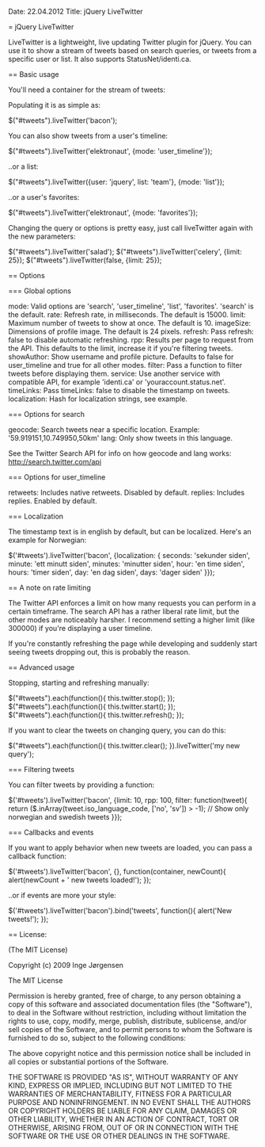 Date: 22.04.2012
Title: jQuery LiveTwitter

= jQuery LiveTwitter

LiveTwitter is a lightweight, live updating Twitter plugin for jQuery. 
You can use it to show a stream of tweets based on search queries, or tweets
from a specific user or list. It also supports StatusNet/identi.ca.


== Basic usage

You'll need a container for the stream of tweets:

 <div id="tweets"></div>

Populating it is as simple as:

 $("#tweets").liveTwitter('bacon');

You can also show tweets from a user's timeline:

 $("#tweets").liveTwitter('elektronaut', {mode: 'user_timeline'});

..or a list:

 $("#tweets").liveTwitter({user: 'jquery', list: 'team'}, {mode: 'list'});

..or a user's favorites:

  $("#tweets").liveTwitter('elektronaut', {mode: 'favorites'});

Changing the query or options is pretty easy, just call liveTwitter again with the new parameters:

 $("#tweets").liveTwitter('salad');
 $("#tweets").liveTwitter('celery', {limit: 25});
 $("#tweets").liveTwitter(false, {limit: 25});

== Options

=== Global options

 mode:         Valid options are 'search', 'user_timeline', 'list', 'favorites'. 'search' is the default.
 rate:         Refresh rate, in milliseconds. The default is 15000.
 limit:        Maximum number of tweets to show at once. The default is 10.
 imageSize:    Dimensions of profile image. The default is 24 pixels.
 refresh:      Pass refresh: false to disable automatic refreshing.
 rpp:          Results per page to request from the API. This defaults to the limit, increase it if you're filtering tweets.
 showAuthor:   Show username and profile picture. Defaults to false for user_timeline and true for all other modes.
 filter:       Pass a function to filter tweets before displaying them. 
 service:      Use another service with compatible API, for example 'identi.ca' or 'youraccount.status.net'.
 timeLinks:    Pass timeLinks: false to disable the timestamp on tweets.
 localization: Hash for localization strings, see example.

=== Options for search

 geocode:    Search tweets near a specific location. Example: '59.919151,10.749950,50km'
 lang:       Only show tweets in this language.

See the Twitter Search API for info on how geocode and lang works: http://search.twitter.com/api

=== Options for user_timeline

 retweets:   Includes native retweets. Disabled by default.
 replies:    Includes replies. Enabled by default.
 
=== Localization

The timestamp text is in english by default, but can be localized. Here's
an example for Norwegian: 

 $('#tweets').liveTwitter('bacon', {localization: {
   seconds: 'sekunder siden',
   minute:  'ett minutt siden',
   minutes: 'minutter siden',
   hour:    'en time siden',
   hours:   'timer siden',
   day:     'en dag siden',
   days:    'dager siden'
 }});

== A note on rate limiting

The Twitter API enforces a limit on how many requests you can perform in a 
certain timeframe. The search API has a rather liberal rate limit, but the 
other modes are noticeably harsher. I recommend setting a higher limit 
(like 300000) if you're displaying a user timeline. 

If you're constantly refreshing the page while developing and suddenly start
seeing tweets dropping out, this is probably the reason. 

== Advanced usage

Stopping, starting and refreshing manually:

 $("#tweets").each(function(){ this.twitter.stop(); });
 $("#tweets").each(function(){ this.twitter.start(); });
 $("#tweets").each(function(){ this.twitter.refresh(); });

If you want to clear the tweets on changing query, you can do this:

 $("#tweets").each(function(){ this.twitter.clear(); }).liveTwitter('my new query');

=== Filtering tweets

You can filter tweets by providing a function: 

 $('#tweets').liveTwitter('bacon', {limit: 10, rpp: 100, filter: function(tweet){
   return ($.inArray(tweet.iso_language_code, ['no', 'sv']) > -1); // Show only norwegian and swedish tweets
 }});

=== Callbacks and events

If you want to apply behavior when new tweets are loaded, you can pass a callback function:

 $('#tweets').liveTwitter('bacon', {}, function(container, newCount){
   alert(newCount + ' new tweets loaded!');
 });

..or if events are more your style:

 $('#tweets').liveTwitter('bacon').bind('tweets', function(){
   alert('New tweets!');
 });


== License:

(The MIT License)

Copyright (c) 2009 Inge Jørgensen

The MIT License

Permission is hereby granted, free of charge, to any person obtaining a copy
of this software and associated documentation files (the "Software"), to deal
in the Software without restriction, including without limitation the rights
to use, copy, modify, merge, publish, distribute, sublicense, and/or sell
copies of the Software, and to permit persons to whom the Software is
furnished to do so, subject to the following conditions:

The above copyright notice and this permission notice shall be included in
all copies or substantial portions of the Software.

THE SOFTWARE IS PROVIDED "AS IS", WITHOUT WARRANTY OF ANY KIND, EXPRESS OR
IMPLIED, INCLUDING BUT NOT LIMITED TO THE WARRANTIES OF MERCHANTABILITY,
FITNESS FOR A PARTICULAR PURPOSE AND NONINFRINGEMENT.  IN NO EVENT SHALL THE
AUTHORS OR COPYRIGHT HOLDERS BE LIABLE FOR ANY CLAIM, DAMAGES OR OTHER
LIABILITY, WHETHER IN AN ACTION OF CONTRACT, TORT OR OTHERWISE, ARISING FROM,
OUT OF OR IN CONNECTION WITH THE SOFTWARE OR THE USE OR OTHER DEALINGS IN
THE SOFTWARE.
